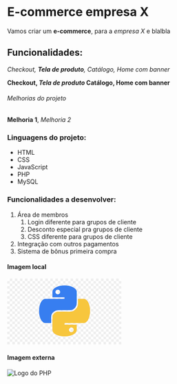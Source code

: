 # E-commerce empresa X

Vamos criar um **e-commerce**, para a *empresa X* e blalbla

## Funcionalidades:

_Checkout, **Tela de produto**, Catálogo, Home com banner_

**Checkout, _Tela de produto_ Catálogo, Home com banner**

###### Melhorias do projeto

__Melhoria 1__, _Melhoria 2_

### Linguagens do projeto:

* HTML
* CSS
* JavaScript
* PHP
* MySQL

### Funcionalidades a desenvolver:

1. Área de membros
    1. Login diferente para grupos de cliente
    2. Desconto especial pra grupos de cliente
    3. CSS diferente para grupos de cliente
2. Integração com outros pagamentos
3. Sistema de bônus primeira compra

#### Imagem local

![Logo do Python](img/python.png)

#### Imagem externa

![Logo do PHP](https://upload.wikimedia.org/wikipedia/commons/2/27/PHP-logo.svg)
